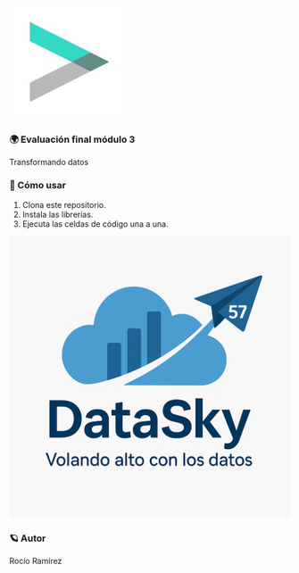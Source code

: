 ![](https://github.com/Roxy-5/Evaluacion1-Adalab/blob/main/image.jpg?raw=true)

### 🌍 Evaluación final módulo 3

Transformando datos

### 🚀 Cómo usar

1. Clona este repositorio.
2. Instala las librerías.
3. Ejecuta las celdas de código una a una.

![](https://github.com/Roxy-5/Evaluacion-3-Adalab/blob/main/image2.png?raw=true)

### 🪐 Autor

Rocío Ramírez

